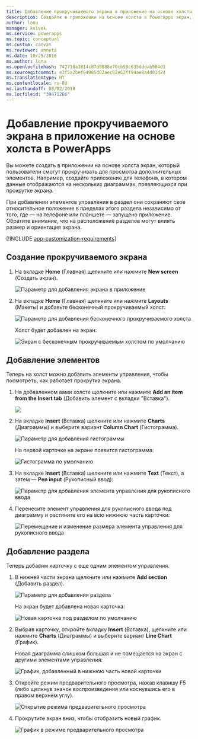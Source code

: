 ```yaml
---
title: Добавление прокручиваемого экрана в приложение на основе холста | Документы Майкрософт
description: Создайте в приложении на основе холста в PowerApps экран, который можно будет прокручивать для просмотра дополнительного контента.
author: lonu
manager: kvivek
ms.service: powerapps
ms.topic: conceptual
ms.custom: canvas
ms.reviewer: anneta
ms.date: 10/25/2016
ms.author: lonu
ms.openlocfilehash: 742710a3814c87d9888e70cb50c635dddab904d1
ms.sourcegitcommit: e3f5a2bef64085d02aec82e62ff94ae8a4d01d24
ms.translationtype: HT
ms.contentlocale: ru-RU
ms.lasthandoff: 08/02/2018
ms.locfileid: "39471266"
---
```

# <a name="add-a-scrolling-screen-to-a-canvas-app-in-powerapps"></a>Добавление прокручиваемого экрана в приложение на основе холста в PowerApps

Вы можете создать в приложении на основе холста экран, который пользователи смогут прокручивать для просмотра дополнительных элементов. Например, создайте приложение для телефона, в котором данные отображаются на нескольких диаграммах, появляющихся при прокрутке экрана.

При добавлении элементов управления в раздел они сохраняют свое относительное положение в пределах этого раздела независимо от того, где — на телефоне или планшете — запущено приложение. Обратите внимание, что на расположение разделов могут влиять размер и ориентация экрана.  

[!INCLUDE [app-customization-requirements](../../includes/app-customization-requirements.md)]

## <a name="create-a-scrolling-screen"></a>Создание прокручиваемого экрана

1. На вкладке **Home** (Главная) щелкните или нажмите **New screen** (Создать экран).

    ![Параметр для добавления экрана в приложение][1]

2. На вкладке **Home** (Главная) щелкните или нажмите **Layouts** (Макеты) и добавьте бесконечный прокручиваемый холст:  
   
    ![Параметр для добавления бесконечного прокручиваемого холста][2]
   
    Холст будет добавлен на экран:  
   
    ![Экран с бесконечным прокручиваемым холстом по умолчанию][3]

## <a name="add-elements"></a>Добавление элементов
Теперь на холст можно добавить элементы управления, чтобы посмотреть, как работает прокрутка экрана.

1. На добавленном вами холсте щелкните или нажмите **Add an item from the Insert tab** (Добавить элемент с вкладки "Вставка").
   
    ![][4]
2. На вкладке **Insert** (Вставка) щелкните или нажмите **Charts** (Диаграммы) и выберите вариант **Column Chart** (Гистограмма).
   
    ![Параметр для добавления гистограммы][5]
   
    На первой карточке на экране появится гистограмма:  
   
    ![Гистограмма по умолчанию][7]
3. На вкладке **Insert** (Вставка) щелкните или нажмите **Text** (Текст), а затем — **Pen input** (Рукописный ввод):  
   
    ![Параметр для добавления элемента управления для рукописного ввода][8]
4. Перенесите элемент управления для рукописного ввода под диаграмму и растяните его на всю нижнюю часть карточки:  
   
    ![Перемещение и изменение размера элемента управления для рукописного ввода][9]

## <a name="add-a-section"></a>Добавление раздела
Теперь добавим карточку с еще одним элементом управления.

1. В нижней части экрана щелкните или нажмите **Add section** (Добавить раздел).  
   
    ![Параметр для добавления раздела][10]
   
    На экран будет добавлена новая карточка:  
   
    ![Новая карточка под разделом по умолчанию][11]
2. Выбрав карточку, откройте вкладку **Insert** (Вставка), щелкните или нажмите **Charts** (Диаграммы) и выберите вариант **Line Chart** (График).
   
    Новая диаграмма слишком большая и не помещается на экран с другими элементами управления:  
   
    ![График, добавленный в нижнюю часть новой карточки][12]
3. Откройте режим предварительного просмотра, нажав клавишу F5 (либо щелкнув значок воспроизведения или коснувшись его в правом верхнем углу).
   
    ![Открытие режима предварительного просмотра](./media/add-scrolling-screen/open-preview.png)
4. Прокрутите экран вниз, чтобы отобразить новый график.  
   
    ![График в режиме предварительного просмотра][13]

[1]: ./media/add-scrolling-screen/add-screen.png
[2]: ./media/add-scrolling-screen/add-canvas.png
[3]: ./media/add-scrolling-screen/default-canvas.png
[4]: ./media/add-scrolling-screen/insert-visual.png
[5]: ./media/add-scrolling-screen/add-chart.png
[7]: ./media/add-scrolling-screen/default-chart.png
[8]: ./media/add-scrolling-screen/add-pen.png
[9]: ./media/add-scrolling-screen/move-resize-pen.png
[10]: ./media/add-scrolling-screen/add-section.png
[11]: ./media/add-scrolling-screen/new-card.png
[12]: ./media/add-scrolling-screen/add-line-chart.png
[13]: ./media/add-scrolling-screen/line-chart-preview.png
